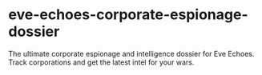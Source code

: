 # eve-echoes-corporate-espionage-dossier
The ultimate corporate espionage and intelligence dossier for Eve Echoes. Track corporations and get the latest intel for your wars.

